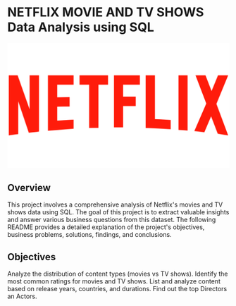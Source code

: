# NETFLIX MOVIE AND TV SHOWS Data Analysis using SQL

![Netflix Logo](https://github.com/GOWTHAMVANTAKULA/NETFLIX_SQL_PROJECT/blob/main/Netflix-Logo.png)

## Overview
This project involves a comprehensive analysis of Netflix's movies and TV shows data using SQL. The goal of this project is to extract valuable insights and answer various business questions from this dataset. The following README provides a detailed explanation of the project's objectives, business problems, solutions, findings, and conclusions.

## Objectives
Analyze the distribution of content types (movies vs TV shows).
Identify the most common ratings for movies and TV shows.
List and analyze content based on release years, countries, and durations.
Find out the top Directors an Actors.

